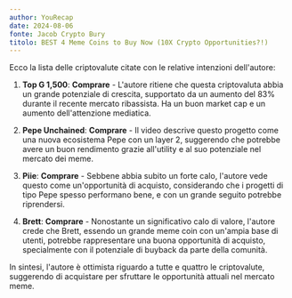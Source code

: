 ```yaml
---
author: YouRecap
date: 2024-08-06
fonte: Jacob Crypto Bury
titolo: BEST 4 Meme Coins to Buy Now (10X Crypto Opportunities?!)
---
```


Ecco la lista delle criptovalute citate con le relative intenzioni dell'autore:

1. **Top G 1,500**: **Comprare** - L'autore ritiene che questa criptovaluta abbia un grande potenziale di crescita, supportato da un aumento del 83% durante il recente mercato ribassista. Ha un buon market cap e un aumento dell'attenzione mediatica.

2. **Pepe Unchained**: **Comprare** - Il video descrive questo progetto come una nuova ecosistema Pepe con un layer 2, suggerendo che potrebbe avere un buon rendimento grazie all'utility e al suo potenziale nel mercato dei meme.

3. **Piie**: **Comprare** - Sebbene abbia subito un forte calo, l'autore vede questo come un'opportunità di acquisto, considerando che i progetti di tipo Pepe spesso performano bene, e con un grande seguito potrebbe riprendersi.

4. **Brett**: **Comprare** - Nonostante un significativo calo di valore, l'autore crede che Brett, essendo un grande meme coin con un'ampia base di utenti, potrebbe rappresentare una buona opportunità di acquisto, specialmente con il potenziale di buyback da parte della comunità.

In sintesi, l'autore è ottimista riguardo a tutte e quattro le criptovalute, suggerendo di acquistare per sfruttare le opportunità attuali nel mercato meme.
